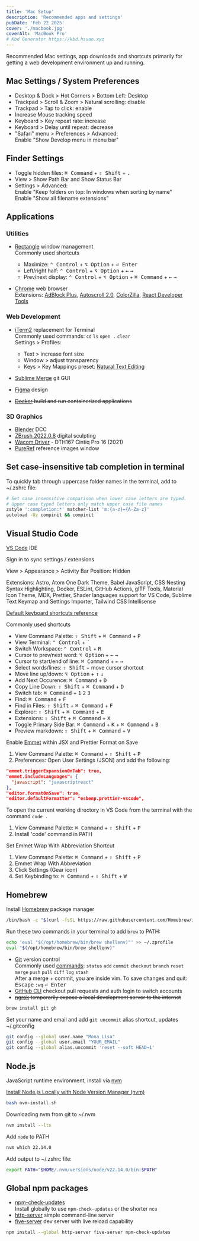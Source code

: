 ```yaml
---
title: 'Mac Setup'
description: 'Recommended apps and settings'
pubDate: 'Feb 22 2025'
cover: './macbook.jpg'
coverAlt: 'MacBook Pro'
# Kbd Generator https://kbd.hsuan.xyz
---
```


Recommended Mac settings, app downloads and shortcuts primarily for getting a web development
environment up and running.

## Mac Settings / System Preferences

- Desktop & Dock > Hot Corners > Bottom Left: Desktop
- Trackpad > Scroll & Zoom > Natural scrolling: disable
- Trackpad > Tap to click: enable
- Increase Mouse tracking speed
- Keyboard > Key repeat rate: increase
- Keyboard > Delay until repeat: decrease
- "Safari" menu > Preferences > Advanced:  
  Enable "Show Develop menu in menu bar"

## Finder Settings

- Toggle hidden files: <kbd>⌘ Command</kbd> + <kbd>⇧ Shift</kbd> + <kbd>.</kbd>
- View > Show Path Bar and Show Status Bar
- Settings > Advanced:  
  Enable "Keep folders on top: In windows when sorting by name"  
  Enable "Show all filename extensions"

## Applications

### Utilities

- [Rectangle](https://rectangleapp.com) window management  
  Commonly used shortcuts

  - Maximize: <kbd>⌃ Control</kbd> + <kbd>⌥ Option</kbd> + <kbd>⏎ Enter</kbd>
  - Left/right half: <kbd>⌃ Control</kbd> + <kbd>⌥ Option</kbd> + <kbd>←</kbd> <kbd>→</kbd>
  - Prev/next display: <kbd>⌃ Control</kbd> + <kbd>⌥ Option</kbd> + <kbd>⌘ Command</kbd> +
    <kbd>←</kbd> <kbd>→</kbd>

- [Chrome](https://www.google.com/chrome) web browser  
  Extensions: [AdBlock Plus](https://chromewebstore.google.com/detail/adblock-plus-free-ad-bloc/cfhdojbkjhnklbpkdaibdccddilifddb),
  [Autoscroll 2.0](https://chromewebstore.google.com/detail/autoscroll-20/kkgmmlflilcfcogmfpnhakfamdkdcbpl),
  [ColorZilla](https://chromewebstore.google.com/detail/colorzilla/bhlhnicpbhignbdhedgjhgdocnmhomnp),
  [React Developer Tools](https://chromewebstore.google.com/detail/react-developer-tools/fmkadmapgofadopljbjfkapdkoienihi)

### Web Development

- [iTerm2](https://iterm2.com) replacement for Terminal  
  Commonly used commands: `cd` `ls` `open .` `clear`  
  Settings > Profiles:

  - Text > increase font size
  - Window > adjust transparency
  - Keys > Key Mappings preset: [Natural Text Editing](https://superuser.com/a/1704086)

- [Sublime Merge](https://www.sublimemerge.com) git GUI
- [Figma](https://www.figma.com/downloads/) design
- ~~[Docker](https://www.docker.com) build and run containerized applications~~

### 3D Graphics

- [Blender](https://www.blender.org/download/) DCC
- [ZBrush 2022.0.8](https://pixologic.com/my-licenses/) digital sculpting
- [Wacom Driver](https://www.wacom.com/en-us/support/product-support/drivers) - DTH167 Cintiq Pro 16
  (2021)
- [PureRef](https://www.pureref.com) reference images window

## Set case-insensitive tab completion in terminal

To quickly tab through uppercase folder names in the terminal, add to ~/.zshrc file:

```bash
# Set case insensitive comparison when lower case letters are typed.
# Upper case typed letters only match upper case file names
zstyle ':completion:*' matcher-list 'm:{a-z}={A-Za-z}'
autoload -Uz compinit && compinit
```

## Visual Studio Code

[VS Code](https://code.visualstudio.com/download) IDE

Sign in to sync settings / extensions

View > Appearance > Activity Bar Position: Hidden

Extensions: Astro, Atom One Dark Theme, Babel JavaScript, CSS Nesting Syntax Highlighting, Docker,
ESLint, GitHub Actions, glTF Tools, Material Icon Theme, MDX, Prettier, Shader languages support for
VS Code, Sublime Text Keymap and Settings Importer, Tailwind CSS Intellisense

[Default keyboard shortcuts reference](https://code.visualstudio.com/docs/reference/default-keybindings)

Commonly used shortcuts

- View Command Palette: <kbd>⇧ Shift</kbd> + <kbd>⌘ Command</kbd> + <kbd>P</kbd>
- View Terminal: <kbd>⌃ Control</kbd> + <kbd>`</kbd>
- Switch Workspace: <kbd>⌃ Control</kbd> + <kbd>R</kbd>
- Cursor to prev/next word: <kbd>⌥ Option</kbd> + <kbd>←</kbd> <kbd>→</kbd>
- Cursor to start/end of line: <kbd>⌘ Command</kbd> + <kbd>←</kbd> <kbd>→</kbd>
- Select words/lines: <kbd>⇧ Shift</kbd> + move cursor shortcut
- Move line up/down: <kbd>⌥ Option</kbd> + <kbd>↑</kbd> <kbd>↓</kbd>
- Add Next Occurence: <kbd>⌘ Command</kbd> + <kbd>D</kbd>
- Copy Line Down: <kbd>⇧ Shift</kbd> + <kbd>⌘ Command</kbd> + <kbd>D</kbd>
- Switch tab: <kbd>⌘ Command</kbd> + <kbd>1</kbd> <kbd>2</kbd> <kbd>3</kbd>
- Find: <kbd>⌘ Command</kbd> + <kbd>F</kbd>
- Find in Files: <kbd>⇧ Shift</kbd> + <kbd>⌘ Command</kbd> + <kbd>F</kbd>
- Explorer: <kbd>⇧ Shift</kbd> + <kbd>⌘ Command</kbd> + <kbd>E</kbd>
- Extensions: <kbd>⇧ Shift</kbd> + <kbd>⌘ Command</kbd> + <kbd>X</kbd>
- Toggle Primary Side Bar: <kbd>⌘ Command</kbd> + <kbd>K</kbd> + <kbd>⌘ Command</kbd> + <kbd>B</kbd>
- Preview markdown: <kbd>⇧ Shift</kbd> + <kbd>⌘ Command</kbd> + <kbd>V</kbd>

Enable [Emmet](https://emmet.io) within JSX and Prettier Format on Save

1. View Command Palette: <kbd>⌘ Command</kbd> + <kbd>⇧ Shift</kbd> + <kbd>P</kbd>
2. Preferences: Open User Settings (JSON) and add the following:

```json
"emmet.triggerExpansionOnTab": true,
"emmet.includeLanguages": {
  "javascript": "javascriptreact"
},
"editor.formatOnSave": true,
"editor.defaultFormatter": "esbenp.prettier-vscode",
```

To open the current working directory in VS Code from the terminal with the command `code .`

1. View Command Palette: <kbd>⌘ Command</kbd> + <kbd>⇧ Shift</kbd> + <kbd>P</kbd>
2. Install 'code' command in PATH

Set Emmet Wrap With Abbreviation Shortcut

1. View Command Palette: <kbd>⌘ Command</kbd> + <kbd>⇧ Shift</kbd> + <kbd>P</kbd>
2. Emmet Wrap With Abbreviation
3. Click Settings (Gear icon)
4. Set Keybinding to: <kbd>⌘ Command</kbd> + <kbd>⇧ Shift</kbd> + <kbd>W</kbd>
<!-- `Ctrl + Shift + W` is default on Windows -->

## Homebrew

Install [Homebrew](https://brew.sh) package manager

```bash
/bin/bash -c "$(curl -fsSL https://raw.githubusercontent.com/Homebrew/install/HEAD/install.sh)"
```

Run these two commands in your terminal to add `brew` to PATH:

```bash
echo 'eval "$(/opt/homebrew/bin/brew shellenv)"' >> ~/.zprofile
eval "$(/opt/homebrew/bin/brew shellenv)"
```

- [Git](https://git-scm.com) version control  
  Commonly used [commands](https://git-scm.com/docs): `status` `add` `commit` `checkout` `branch`
  `reset` `merge` `push` `pull` `diff` `log` `stash`  
  After a merge + commit, you are inside vim. To save changes and quit:  
  <kbd>Escape</kbd> `:wq` <kbd>⏎ Enter</kbd>
- [GitHub CLI](https://cli.github.com) checkout pull requests and auth login to switch accounts
- ~~[ngrok](https://ngrok.com/docs/getting-started) temporarily expose a local development server to
  the internet~~

```bash
brew install git gh
```

Set your name and email and add `git uncommit` alias shortcut, updates ~/.gitconfig

```bash
git config --global user.name "Mona Lisa"
git config --global user.email "YOUR_EMAIL"
git config --global alias.uncommit 'reset --soft HEAD~1'
```

## Node.js

JavaScript runtime environment, install via
[nvm](https://github.com/nvm-sh/nvm#installing-and-updating)

[Install Node.js Locally with Node Version Manager (nvm)](https://heynode.com/tutorial/install-nodejs-locally-nvm)

```bash
bash nvm-install.sh
```

Downloading nvm from git to ~/.nvm

```bash
nvm install --lts
```

Add `node` to PATH

```bash
nvm which 22.14.0
```

Add output to ~/.zshrc file:

```bash
export PATH="$HOME/.nvm/versions/node/v22.14.0/bin:$PATH"
```

## Global npm packages

- [npm-check-updates](https://github.com/raineorshine/npm-check-updates)  
  Install globally to use `npm-check-updates` or the shorter `ncu`
- [http-server](https://github.com/http-party/http-server) simple command-line server
- [five-server](https://github.com/yandeu/five-server) dev server with live reload capability

```bash
npm install --global http-server five-server npm-check-updates
```

